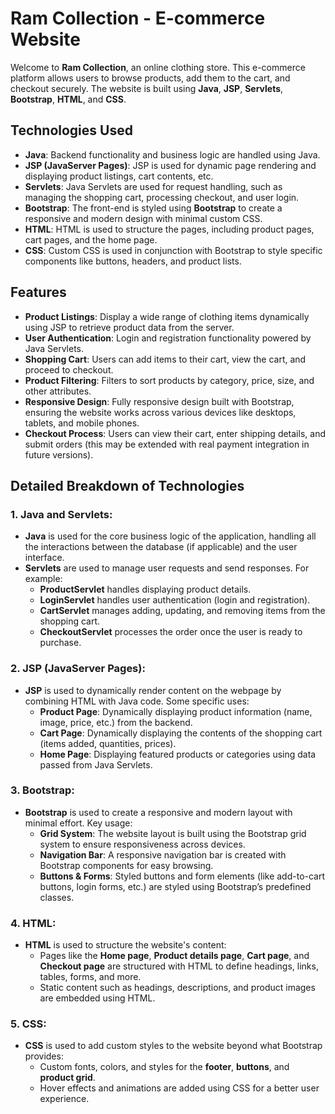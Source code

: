 # Ram Collection - E-commerce Website

Welcome to **Ram Collection**, an online clothing store. This e-commerce platform allows users to browse products, add them to the cart, and checkout securely. The website is built using **Java**, **JSP**, **Servlets**, **Bootstrap**, **HTML**, and **CSS**.

## Technologies Used

- **Java**: Backend functionality and business logic are handled using Java.
- **JSP (JavaServer Pages)**: JSP is used for dynamic page rendering and displaying product listings, cart contents, etc.
- **Servlets**: Java Servlets are used for request handling, such as managing the shopping cart, processing checkout, and user login.
- **Bootstrap**: The front-end is styled using **Bootstrap** to create a responsive and modern design with minimal custom CSS.
- **HTML**: HTML is used to structure the pages, including product pages, cart pages, and the home page.
- **CSS**: Custom CSS is used in conjunction with Bootstrap to style specific components like buttons, headers, and product lists.

## Features

- **Product Listings**: Display a wide range of clothing items dynamically using JSP to retrieve product data from the server.
- **User Authentication**: Login and registration functionality powered by Java Servlets.
- **Shopping Cart**: Users can add items to their cart, view the cart, and proceed to checkout.
- **Product Filtering**: Filters to sort products by category, price, size, and other attributes.
- **Responsive Design**: Fully responsive design built with Bootstrap, ensuring the website works across various devices like desktops, tablets, and mobile phones.
- **Checkout Process**: Users can view their cart, enter shipping details, and submit orders (this may be extended with real payment integration in future versions).

## Detailed Breakdown of Technologies

### 1. **Java and Servlets**:
   - **Java** is used for the core business logic of the application, handling all the interactions between the database (if applicable) and the user interface.
   - **Servlets** are used to manage user requests and send responses. For example:
     - **ProductServlet** handles displaying product details.
     - **LoginServlet** handles user authentication (login and registration).
     - **CartServlet** manages adding, updating, and removing items from the shopping cart.
     - **CheckoutServlet** processes the order once the user is ready to purchase.

### 2. **JSP (JavaServer Pages)**:
   - **JSP** is used to dynamically render content on the webpage by combining HTML with Java code. Some specific uses:
     - **Product Page**: Dynamically displaying product information (name, image, price, etc.) from the backend.
     - **Cart Page**: Dynamically displaying the contents of the shopping cart (items added, quantities, prices).
     - **Home Page**: Displaying featured products or categories using data passed from Java Servlets.

### 3. **Bootstrap**:
   - **Bootstrap** is used to create a responsive and modern layout with minimal effort. Key usage:
     - **Grid System**: The website layout is built using the Bootstrap grid system to ensure responsiveness across devices.
     - **Navigation Bar**: A responsive navigation bar is created with Bootstrap components for easy browsing.
     - **Buttons & Forms**: Styled buttons and form elements (like add-to-cart buttons, login forms, etc.) are styled using Bootstrap’s predefined classes.

### 4. **HTML**:
   - **HTML** is used to structure the website's content:
     - Pages like the **Home page**, **Product details page**, **Cart page**, and **Checkout page** are structured with HTML to define headings, links, tables, forms, and more.
     - Static content such as headings, descriptions, and product images are embedded using HTML.

### 5. **CSS**:
   - **CSS** is used to add custom styles to the website beyond what Bootstrap provides:
     - Custom fonts, colors, and styles for the **footer**, **buttons**, and **product grid**.
     - Hover effects and animations are added using CSS for a better user experience.
